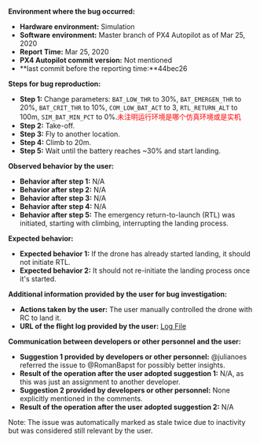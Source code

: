 **Environment where the bug occurred:**

- **Hardware environment:** Simulation
- **Software environment:** Master branch of PX4 Autopilot as of Mar 25, 2020
- **Report Time:** Mar 25, 2020
- **PX4 Autopilot commit version:** Not mentioned
- **last commit before the reporting time:**44bec26

**Steps for bug reproduction:**

- **Step 1:** Change parameters: `BAT_LOW_THR` to 30%, `BAT_EMERGEN_THR` to 20%, `BAT_CRIT_THR` to 10%, `COM_LOW_BAT_ACT` to 3, `RTL_RETURN_ALT` to 100m, `SIM_BAT_MIN_PCT` to 0%.<font color='red'>未注明运行环境是哪个仿真环境或是实机</font>
- **Step 2:** Take-off.
- **Step 3:** Fly to another location.
- **Step 4:** Climb to 20m.
- **Step 5:** Wait until the battery reaches ~30% and start landing.

**Observed behavior by the user:**

- **Behavior after step 1:** N/A
- **Behavior after step 2:** N/A
- **Behavior after step 3:** N/A
- **Behavior after step 4:** N/A
- **Behavior after step 5:** The emergency return-to-launch (RTL) was initiated, starting with climbing, interrupting the landing process.

**Expected behavior:**

- **Expected behavior 1:** If the drone has already started landing, it should not initiate RTL.
- **Expected behavior 2:** It should not re-initiate the landing process once it's started.

**Additional information provided by the user for bug investigation:**

- **Actions taken by the user:** The user manually controlled the drone with RC to land it.
- **URL of the flight log provided by the user:** [Log File](https://review.px4.io/plot_app?log=c50117f1-3f81-4141-af5f-5e905ea239e5)

**Communication between developers or other personnel and the user:**

- **Suggestion 1 provided by developers or other personnel:** @julianoes referred the issue to @RomanBapst for possibly better insights.
- **Result of the operation after the user adopted suggestion 1:** N/A, as this was just an assignment to another developer.
- **Suggestion 2 provided by developers or other personnel:** None explicitly mentioned in the comments.
- **Result of the operation after the user adopted suggestion 2:** N/A

Note: The issue was automatically marked as stale twice due to inactivity but was considered still relevant by the user.
